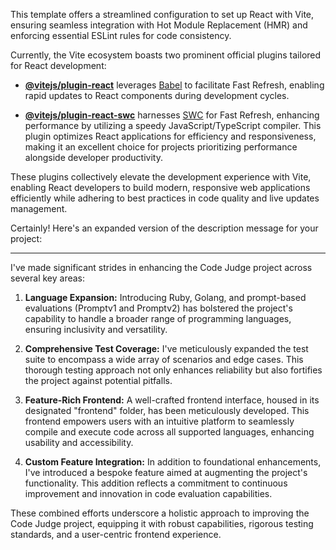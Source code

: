 
This template offers a streamlined configuration to set up React with Vite, ensuring seamless integration with Hot Module Replacement (HMR) and enforcing essential ESLint rules for code consistency.

Currently, the Vite ecosystem boasts two prominent official plugins tailored for React development:

- **[@vitejs/plugin-react](https://github.com/vitejs/vite-plugin-react/blob/main/packages/plugin-react/README.md)** leverages [Babel](https://babeljs.io/) to facilitate Fast Refresh, enabling rapid updates to React components during development cycles.

- **[@vitejs/plugin-react-swc](https://github.com/vitejs/vite-plugin-react-swc)** harnesses [SWC](https://swc.rs/) for Fast Refresh, enhancing performance by utilizing a speedy JavaScript/TypeScript compiler. This plugin optimizes React applications for efficiency and responsiveness, making it an excellent choice for projects prioritizing performance alongside developer productivity.

These plugins collectively elevate the development experience with Vite, enabling React developers to build modern, responsive web applications efficiently while adhering to best practices in code quality and live updates management.



Certainly! Here's an expanded version of the description message for your project:

---



I've made significant strides in enhancing the Code Judge project across several key areas:

1. **Language Expansion:** Introducing Ruby, Golang, and prompt-based evaluations (Promptv1 and Promptv2) has bolstered the project's capability to handle a broader range of programming languages, ensuring inclusivity and versatility.

2. **Comprehensive Test Coverage:** I've meticulously expanded the test suite to encompass a wide array of scenarios and edge cases. This thorough testing approach not only enhances reliability but also fortifies the project against potential pitfalls.

3. **Feature-Rich Frontend:** A well-crafted frontend interface, housed in its designated "frontend" folder, has been meticulously developed. This frontend empowers users with an intuitive platform to seamlessly compile and execute code across all supported languages, enhancing usability and accessibility.

4. **Custom Feature Integration:** In addition to foundational enhancements, I've introduced a bespoke feature aimed at augmenting the project's functionality. This addition reflects a commitment to continuous improvement and innovation in code evaluation capabilities.

These combined efforts underscore a holistic approach to improving the Code Judge project, equipping it with robust capabilities, rigorous testing standards, and a user-centric frontend experience.
